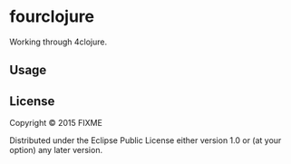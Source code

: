 # fourclojure

Working through 4clojure.


## Usage


## License

Copyright © 2015 FIXME

Distributed under the Eclipse Public License either version 1.0 or (at
your option) any later version.
